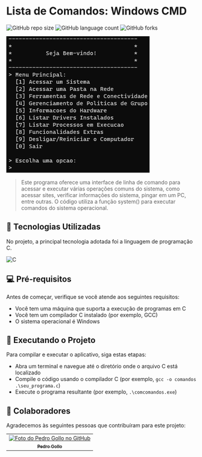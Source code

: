 # Lista de Comandos: Windows CMD

![GitHub repo size](https://img.shields.io/github/repo-size/pbgollo/comandos-cmd?style=for-the-badge)
![GitHub language count](https://img.shields.io/github/languages/count/pbgollo/comandos-cmd?style=for-the-badge)
![GitHub forks](https://img.shields.io/github/forks/pbgollo/comandos-cmd?style=for-the-badge)

<img src="img.png" alt="Exemplo imagem">

> Este programa oferece uma interface de linha de comando para acessar e executar várias operações comuns do sistema, como acessar sites, verificar informações do sistema, pingar em um PC, entre outras. O código utiliza a função system() para executar comandos do sistema operacional.

## 🔧 Tecnologias Utilizadas

No projeto, a principal tecnologia adotada foi a linguagem de programação C.

![C](https://img.shields.io/badge/c-%2300599C.svg?style=for-the-badge&logo=c&logoColor=white)

## 💻 Pré-requisitos

Antes de começar, verifique se você atende aos seguintes requisitos:

- Você tem uma máquina que suporta a execução de programas em C
- Você tem um compilador C instalado (por exemplo, GCC)
- O sistema operacional é Windows

## 🚀 Executando o Projeto

Para compilar e executar o aplicativo, siga estas etapas:

- Abra um terminal e navegue até o diretório onde o arquivo C está localizado
- Compile o código usando o compilador C (por exemplo, `gcc -o comandos .\seu_programa.c`)
- Execute o programa resultante (por exemplo, `.\comcomandos.exe`)

## 🤝 Colaboradores

Agradecemos às seguintes pessoas que contribuíram para este projeto:

<table>
  <tr>
    <td align="center">
      <a href="https://github.com/pbgollo" title="Perfil do Pedro Gollo no GitHub">
        <img src="https://avatars.githubusercontent.com/u/130512644" width="100px;" alt="Foto do Pedro Gollo no GitHub"/><br>
        <sub>
          <b>Pedro Gollo</b>
        </sub>
      </a>
    </td>
  </tr>
</table>
